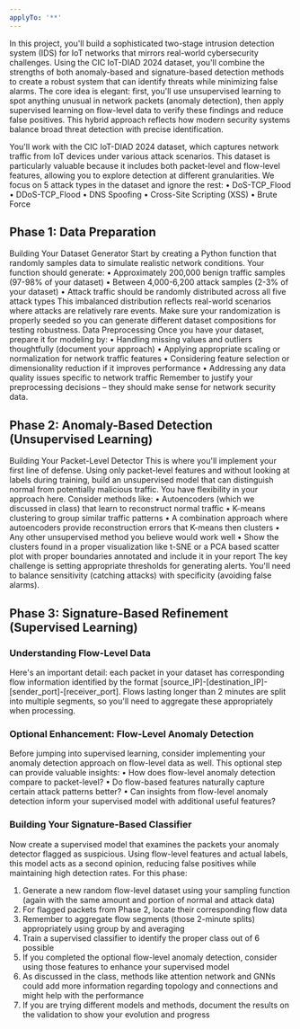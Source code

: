 ```yaml
---
applyTo: '**'
---
```

In this project, you'll build a sophisticated two-stage intrusion detection system (IDS) for IoT networks that mirrors real-world cybersecurity challenges. Using the CIC IoT-DIAD 2024 dataset, you'll combine the strengths of both anomaly-based and signature-based detection methods to create a robust system that can identify threats while minimizing false alarms.
The core idea is elegant: first, you'll use unsupervised learning to spot anything unusual in network packets (anomaly detection), then apply supervised learning on flow-level data to verify these findings and reduce false positives. This hybrid approach reflects how modern security systems balance broad threat detection with precise identification.

You'll work with the CIC IoT-DIAD 2024 dataset, which captures network traffic from IoT devices under various attack scenarios. This dataset is particularly valuable because it includes both packet-level and flow-level features, allowing you to explore detection at different granularities.
We focus on 5 attack types in the dataset and ignore the rest:
• DoS-TCP_Flood
• DDoS-TCP_Flood
• DNS Spoofing
• Cross-Site Scripting (XSS)
• Brute Force

## Phase 1: Data Preparation
Building Your Dataset Generator
Start by creating a Python function that randomly samples data to simulate realistic network conditions. Your function should generate:
• Approximately 200,000 benign traffic samples (97-98% of your dataset)
• Between 4,000-6,200 attack samples (2-3% of your dataset)
• Attack traffic should be randomly distributed across all five attack types
This imbalanced distribution reflects real-world scenarios where attacks are relatively rare events. Make sure your randomization is properly seeded so you can generate different dataset compositions for testing robustness.
Data Preprocessing
Once you have your dataset, prepare it for modeling by:
• Handling missing values and outliers thoughtfully (document your approach)
• Applying appropriate scaling or normalization for network traffic features
• Considering feature selection or dimensionality reduction if it improves performance
• Addressing any data quality issues specific to network traffic
Remember to justify your preprocessing decisions – they should make sense for network security data.

## Phase 2: Anomaly-Based Detection (Unsupervised Learning)
Building Your Packet-Level Detector
This is where you'll implement your first line of defense. Using only packet-level features and without looking at labels during training, build an unsupervised model that can distinguish normal from potentially malicious traffic.
You have flexibility in your approach here. Consider methods like:
• Autoencoders (which we discussed in class) that learn to reconstruct normal traffic
• K-means clustering to group similar traffic patterns
• A combination approach where autoencoders provide reconstruction errors that K-means then clusters
• Any other unsupervised method you believe would work well
• Show the clusters found in a proper visualization like t-SNE or a PCA based scatter plot with proper boundaries annotated and include it in your report
The key challenge is setting appropriate thresholds for generating alerts. You'll need to balance sensitivity (catching attacks) with specificity (avoiding false alarms).

## Phase 3: Signature-Based Refinement (Supervised Learning)
### Understanding Flow-Level Data
Here's an important detail: each packet in your dataset has corresponding flow information identified by the format [source_IP]-[destination_IP]-[sender_port]-[receiver_port]. Flows lasting longer than 2 minutes are split into multiple segments, so you'll need to aggregate these appropriately when processing.
### Optional Enhancement: Flow-Level Anomaly Detection
Before jumping into supervised learning, consider implementing your anomaly detection approach on flow-level data as well. This optional step can provide valuable insights:
• How does flow-level anomaly detection compare to packet-level?
• Do flow-based features naturally capture certain attack patterns better?
• Can insights from flow-level anomaly detection inform your supervised model with additional useful features?
### Building Your Signature-Based Classifier
Now create a supervised model that examines the packets your anomaly detector flagged as suspicious. Using flow-level features and actual labels, this model acts as a second opinion, reducing false positives while maintaining high detection rates.
For this phase:
1. Generate a new random flow-level dataset using your sampling function (again with the same amount and portion of normal and attack data)
2. For flagged packets from Phase 2, locate their corresponding flow data
3. Remember to aggregate flow segments (those 2-minute splits) appropriately using group by and averaging
4. Train a supervised classifier to identify the proper class out of 6 possible
5. If you completed the optional flow-level anomaly detection, consider using those features to enhance your supervised model
6. As discussed in the class, methods like attention network and GNNs could add more information regarding topology and connections and might help with the performance
7. If you are trying different models and methods, document the results on the validation to show your evolution and progress
